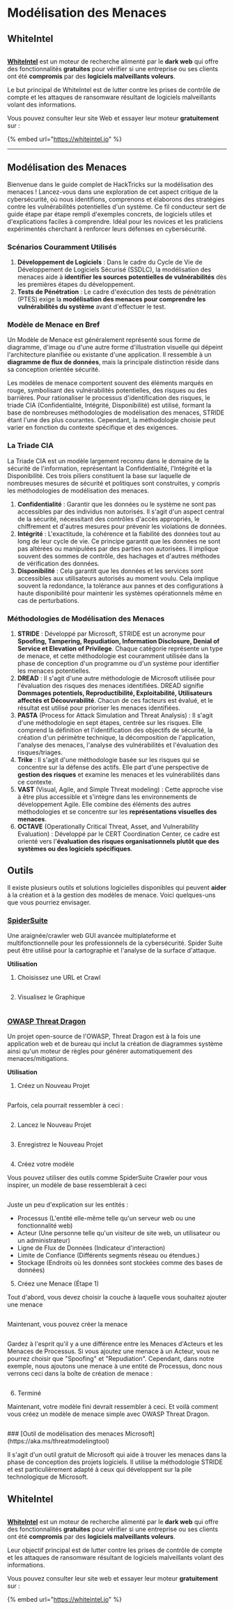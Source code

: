 # Modélisation des Menaces

## WhiteIntel

<figure><img src=".gitbook/assets/image (1224).png" alt=""><figcaption></figcaption></figure>

[**WhiteIntel**](https://whiteintel.io) est un moteur de recherche alimenté par le **dark web** qui offre des fonctionnalités **gratuites** pour vérifier si une entreprise ou ses clients ont été **compromis** par des **logiciels malveillants voleurs**.

Le but principal de WhiteIntel est de lutter contre les prises de contrôle de compte et les attaques de ransomware résultant de logiciels malveillants volant des informations.

Vous pouvez consulter leur site Web et essayer leur moteur **gratuitement** sur :

{% embed url="https://whiteintel.io" %}

---

## Modélisation des Menaces

Bienvenue dans le guide complet de HackTricks sur la modélisation des menaces ! Lancez-vous dans une exploration de cet aspect critique de la cybersécurité, où nous identifions, comprenons et élaborons des stratégies contre les vulnérabilités potentielles d'un système. Ce fil conducteur sert de guide étape par étape rempli d'exemples concrets, de logiciels utiles et d'explications faciles à comprendre. Idéal pour les novices et les praticiens expérimentés cherchant à renforcer leurs défenses en cybersécurité.

### Scénarios Couramment Utilisés

1. **Développement de Logiciels** : Dans le cadre du Cycle de Vie de Développement de Logiciels Sécurisé (SSDLC), la modélisation des menaces aide à **identifier les sources potentielles de vulnérabilités** dès les premières étapes du développement.
2. **Tests de Pénétration** : Le cadre d'exécution des tests de pénétration (PTES) exige la **modélisation des menaces pour comprendre les vulnérabilités du système** avant d'effectuer le test.

### Modèle de Menace en Bref

Un Modèle de Menace est généralement représenté sous forme de diagramme, d'image ou d'une autre forme d'illustration visuelle qui dépeint l'architecture planifiée ou existante d'une application. Il ressemble à un **diagramme de flux de données**, mais la principale distinction réside dans sa conception orientée sécurité.

Les modèles de menace comportent souvent des éléments marqués en rouge, symbolisant des vulnérabilités potentielles, des risques ou des barrières. Pour rationaliser le processus d'identification des risques, le triade CIA (Confidentialité, Intégrité, Disponibilité) est utilisé, formant la base de nombreuses méthodologies de modélisation des menaces, STRIDE étant l'une des plus courantes. Cependant, la méthodologie choisie peut varier en fonction du contexte spécifique et des exigences.

### La Triade CIA

La Triade CIA est un modèle largement reconnu dans le domaine de la sécurité de l'information, représentant la Confidentialité, l'Intégrité et la Disponibilité. Ces trois piliers constituent la base sur laquelle de nombreuses mesures de sécurité et politiques sont construites, y compris les méthodologies de modélisation des menaces.

1. **Confidentialité** : Garantir que les données ou le système ne sont pas accessibles par des individus non autorisés. Il s'agit d'un aspect central de la sécurité, nécessitant des contrôles d'accès appropriés, le chiffrement et d'autres mesures pour prévenir les violations de données.
2. **Intégrité** : L'exactitude, la cohérence et la fiabilité des données tout au long de leur cycle de vie. Ce principe garantit que les données ne sont pas altérées ou manipulées par des parties non autorisées. Il implique souvent des sommes de contrôle, des hachages et d'autres méthodes de vérification des données.
3. **Disponibilité** : Cela garantit que les données et les services sont accessibles aux utilisateurs autorisés au moment voulu. Cela implique souvent la redondance, la tolérance aux pannes et des configurations à haute disponibilité pour maintenir les systèmes opérationnels même en cas de perturbations.

### Méthodologies de Modélisation des Menaces

1. **STRIDE** : Développé par Microsoft, STRIDE est un acronyme pour **Spoofing, Tampering, Repudiation, Information Disclosure, Denial of Service et Elevation of Privilege**. Chaque catégorie représente un type de menace, et cette méthodologie est couramment utilisée dans la phase de conception d'un programme ou d'un système pour identifier les menaces potentielles.
2. **DREAD** : Il s'agit d'une autre méthodologie de Microsoft utilisée pour l'évaluation des risques des menaces identifiées. DREAD signifie **Dommages potentiels, Reproductibilité, Exploitabilité, Utilisateurs affectés et Découvrabilité**. Chacun de ces facteurs est évalué, et le résultat est utilisé pour prioriser les menaces identifiées.
3. **PASTA** (Process for Attack Simulation and Threat Analysis) : Il s'agit d'une méthodologie en sept étapes, centrée sur les risques. Elle comprend la définition et l'identification des objectifs de sécurité, la création d'un périmètre technique, la décomposition de l'application, l'analyse des menaces, l'analyse des vulnérabilités et l'évaluation des risques/triages.
4. **Trike** : Il s'agit d'une méthodologie basée sur les risques qui se concentre sur la défense des actifs. Elle part d'une perspective de **gestion des risques** et examine les menaces et les vulnérabilités dans ce contexte.
5. **VAST** (Visual, Agile, and Simple Threat modeling) : Cette approche vise à être plus accessible et s'intègre dans les environnements de développement Agile. Elle combine des éléments des autres méthodologies et se concentre sur les **représentations visuelles des menaces**.
6. **OCTAVE** (Operationally Critical Threat, Asset, and Vulnerability Evaluation) : Développé par le CERT Coordination Center, ce cadre est orienté vers l'**évaluation des risques organisationnels plutôt que des systèmes ou des logiciels spécifiques**.

## Outils

Il existe plusieurs outils et solutions logicielles disponibles qui peuvent **aider** à la création et à la gestion des modèles de menace. Voici quelques-uns que vous pourriez envisager.

### [SpiderSuite](https://github.com/3nock/SpiderSuite)

Une araignée/crawler web GUI avancée multiplateforme et multifonctionnelle pour les professionnels de la cybersécurité. Spider Suite peut être utilisé pour la cartographie et l'analyse de la surface d'attaque.

**Utilisation**

1. Choisissez une URL et Crawl

<figure><img src="../.gitbook/assets/threatmodel_spidersuite_1.png" alt=""><figcaption></figcaption></figure>

2. Visualisez le Graphique

<figure><img src="../.gitbook/assets/threatmodel_spidersuite_2.png" alt=""><figcaption></figcaption></figure>

### [OWASP Threat Dragon](https://github.com/OWASP/threat-dragon/releases)

Un projet open-source de l'OWASP, Threat Dragon est à la fois une application web et de bureau qui inclut la création de diagrammes système ainsi qu'un moteur de règles pour générer automatiquement des menaces/mitigations.

**Utilisation**

1. Créez un Nouveau Projet

<figure><img src="../.gitbook/assets/create_new_project_1.jpg" alt=""><figcaption></figcaption></figure>

Parfois, cela pourrait ressembler à ceci :

<figure><img src="../.gitbook/assets/1_threatmodel_create_project.jpg" alt=""><figcaption></figcaption></figure>

2. Lancez le Nouveau Projet

<figure><img src="../.gitbook/assets/launch_new_project_2.jpg" alt=""><figcaption></figcaption></figure>

3. Enregistrez le Nouveau Projet

<figure><img src="../.gitbook/assets/save_new_project.jpg" alt=""><figcaption></figcaption></figure>

4. Créez votre modèle

Vous pouvez utiliser des outils comme SpiderSuite Crawler pour vous inspirer, un modèle de base ressemblerait à ceci

<figure><img src="../.gitbook/assets/0_basic_threat_model.jpg" alt=""><figcaption></figcaption></figure>

Juste un peu d'explication sur les entités :

* Processus (L'entité elle-même telle qu'un serveur web ou une fonctionnalité web)
* Acteur (Une personne telle qu'un visiteur de site web, un utilisateur ou un administrateur)
* Ligne de Flux de Données (Indicateur d'interaction)
* Limite de Confiance (Différents segments réseau ou étendues.)
* Stockage (Endroits où les données sont stockées comme des bases de données)

5. Créez une Menace (Étape 1)

Tout d'abord, vous devez choisir la couche à laquelle vous souhaitez ajouter une menace

<figure><img src="../.gitbook/assets/3_threatmodel_chose-threat-layer.jpg" alt=""><figcaption></figcaption></figure>

Maintenant, vous pouvez créer la menace

<figure><img src="../.gitbook/assets/4_threatmodel_create-threat.jpg" alt=""><figcaption></figcaption></figure>

Gardez à l'esprit qu'il y a une différence entre les Menaces d'Acteurs et les Menaces de Processus. Si vous ajoutez une menace à un Acteur, vous ne pourrez choisir que "Spoofing" et "Repudiation". Cependant, dans notre exemple, nous ajoutons une menace à une entité de Processus, donc nous verrons ceci dans la boîte de création de menace :

<figure><img src="../.gitbook/assets/2_threatmodel_type-option.jpg" alt=""><figcaption></figcaption></figure>

6. Terminé

Maintenant, votre modèle fini devrait ressembler à ceci. Et voilà comment vous créez un modèle de menace simple avec OWASP Threat Dragon.

<figure><img src="../.gitbook/assets/threat_model_finished.jpg" alt=""><figcaption></figcaption></figure>
### [Outil de modélisation des menaces Microsoft](https://aka.ms/threatmodelingtool)

Il s'agit d'un outil gratuit de Microsoft qui aide à trouver les menaces dans la phase de conception des projets logiciels. Il utilise la méthodologie STRIDE et est particulièrement adapté à ceux qui développent sur la pile technologique de Microsoft.


## WhiteIntel

<figure><img src=".gitbook/assets/image (1224).png" alt=""><figcaption></figcaption></figure>

[**WhiteIntel**](https://whiteintel.io) est un moteur de recherche alimenté par le **dark web** qui offre des fonctionnalités **gratuites** pour vérifier si une entreprise ou ses clients ont été **compromis** par des **logiciels malveillants voleurs**.

Leur objectif principal est de lutter contre les prises de contrôle de compte et les attaques de ransomware résultant de logiciels malveillants volant des informations.

Vous pouvez consulter leur site web et essayer leur moteur **gratuitement** sur :

{% embed url="https://whiteintel.io" %}
